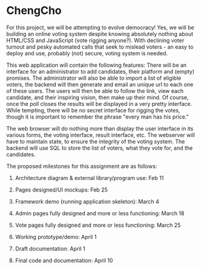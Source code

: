 ChengCho
========

For this project, we will be attempting to evolve democracy! Yes, we will be building an online voting system despite knowing
absolutely nothing about HTML/CSS and JavaScript (vote rigging anyone?). With declining voter turnout and pesky automated
calls that seek to mislead voters - an easy to deploy and use, probably (not) secure, voting system is needed.

This web application will contain the following features: There will be an interface for an administrator to add candidates,
their platform and (empty) promises. The administrator will also be able to import a list of eligible voters, the backend
will then generate and email an unique url to each one of these users. The users will then be able to follow the link, view
each candidate, and their inspiring vision, then make up their mind. Of course, once the poll closes the results will be
displayed in a very pretty interface. While tempting, there will be no secret interface for rigging the votes, though it is
important to remember the phrase "every man has his price."

The web browser will do nothing more than display the user interface in its various forms, the voting interface, result
interface, etc. The webserver will have to maintain state, to ensure the integrity of the voting system. The backend will use
SQL to store the list of voters, what they vote for, and the candidates.

The proposed milestones for this assignment are as follows:

1. Architecture diagram & external library/program use: Feb 11

2. Pages designed/UI mockups: Feb 25

3. Framework demo (running application skeleton): March 4

4. Admin pages fully designed and more or less functioning: March 18

5. Vote pages fully designed and more or less functioning: March 25

6. Working prototype/demo: April 1

7. Draft documentation: April 1

8. Final code and documentation: April 10
